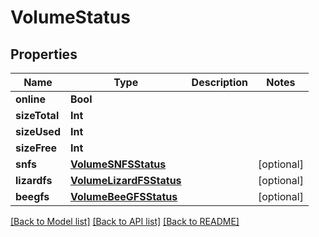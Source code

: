 # VolumeStatus

## Properties

Name | Type | Description | Notes
------------ | ------------- | ------------- | -------------
**online** | **Bool** |  | 
**sizeTotal** | **Int** |  | 
**sizeUsed** | **Int** |  | 
**sizeFree** | **Int** |  | 
**snfs** | [**VolumeSNFSStatus**](VolumeSNFSStatus.md) |  | [optional] 
**lizardfs** | [**VolumeLizardFSStatus**](VolumeLizardFSStatus.md) |  | [optional] 
**beegfs** | [**VolumeBeeGFSStatus**](VolumeBeeGFSStatus.md) |  | [optional] 

[[Back to Model list]](../README.md#documentation-for-models) [[Back to API list]](../README.md#documentation-for-api-endpoints) [[Back to README]](../README.md)


